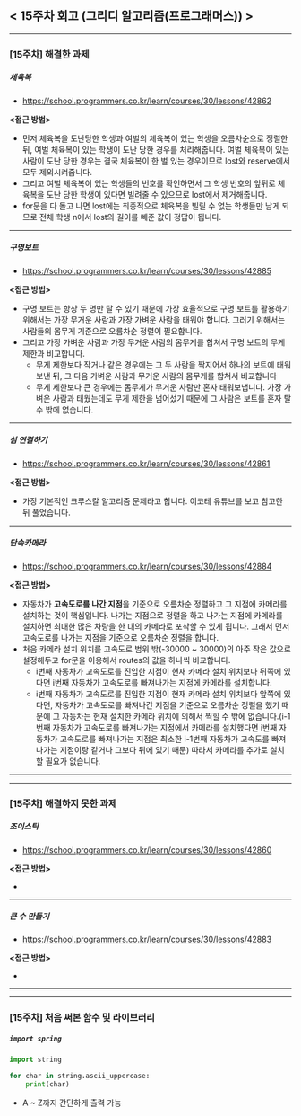 
## < 15주차 회고 (그리디 알고리즘(프로그래머스)) >
---
### [15주차] 해결한 과제
##### 체육복
- https://school.programmers.co.kr/learn/courses/30/lessons/42862

**<접근 방법>**  
  
- 먼저 체육복을 도난당한 학생과 여벌의 체육복이 있는 학생을 오름차순으로 정렬한 뒤, 여벌 체육복이 있는 학생이 도난 당한 경우를 처리해줍니다. 여벌 체육복이 있는 사람이 도난 당한 경우는 결국 체육복이 한 벌 있는 경우이므로 lost와 reserve에서 모두 제외시켜줍니다.
- 그리고 여벌 체육복이 있는 학생들의 번호를 확인하면서 그 학생 번호의 앞뒤로 체육복을 도난 당한 학생이 있다면 빌려줄 수 있으므로 lost에서 제거해줍니다.
- for문을 다 돌고 나면 lost에는 최종적으로 체육복을 빌릴 수 없는 학생들만 남게 되므로 전체 학생 n에서 lost의 길이를 빼준 값이 정답이 됩니다.

---

##### 구명보트
- https://school.programmers.co.kr/learn/courses/30/lessons/42885

**<접근 방법>**  
  
- 구명 보트는 항상 두 명만 탈 수 있기 때문에 가장 효율적으로 구명 보트를 활용하기 위해서는 가장 무거운 사람과 가장 가벼운 사람을 태워야 합니다. 그러기 위해서는 사람들의 몸무게 기준으로 오름차순 정렬이 필요합니다.
- 그리고 가장 가벼운 사람과 가장 무거운 사람의 몸무게를 합쳐서 구명 보트의 무게 제한과 비교합니다.
    - 무게 제한보다 작거나 같은 경우에는 그 두 사람을 짝지어서 하나의 보트에 태워 보낸 뒤, 그 다음 가벼운 사람과 무거운 사람의 몸무게를 합쳐서 비교합니다
    - 무게 제한보다 큰 경우에는 몸무게가 무거운 사람만 혼자 태워보냅니다. 가장 가벼운 사람과 태웠는데도 무게 제한을 넘어섰기 때문에 그 사람은 보트를 혼자 탈 수 밖에 없습니다.


---

##### 섬 연결하기
- https://school.programmers.co.kr/learn/courses/30/lessons/42861

**<접근 방법>**  
  
- 가장 기본적인 크루스칼 알고리즘 문제라고 합니다. 이코테 유튜브를 보고 참고한 뒤 풀었습니다.

---

##### 단속카메라
- https://school.programmers.co.kr/learn/courses/30/lessons/42884

**<접근 방법>**  
  
- 자동차가 **고속도로를 나간 지점**을 기준으로 오름차순 정렬하고 그 지점에 카메라를 설치하는 것이 핵심입니다. 나가는 지점으로 정렬을 하고 나가는 지점에 카메라를 설치하면 최대한 많은 차량을 한 대의 카메라로 포착할 수 있게 됩니다. 그래서 먼저 고속도로를 나가는 지점을 기준으로 오름차순 정렬을 합니다.
- 처음 카메라 설치 위치를 고속도로 범위 밖(-30000 ~ 30000)의 아주 작은 값으로 설정해두고 for문을 이용해서 routes의 값을 하나씩 비교합니다.
    - i번째 자동차가 고속도로를 진입한 지점이 현재 카메라 설치 위치보다 뒤쪽에 있다면 i번째 자동차가 고속도로를 빠져나가는 지점에 카메라를 설치합니다.
    - i번째 자동차가 고속도로를 진입한 지점이 현재 카메라 설치 위치보다 앞쪽에 있다면, 자동차가 고속도로를 빠져나간 지점을 기준으로 오름차순 정렬을 했기 때문에 그 자동차는 현재 설치한 카메라 위치에 의해서 찍힐 수 밖에 없습니다.(i-1번째 자동차가 고속도로를 빠져나가는 지점에서 카메라를 설치했다면 i번째 자동차가 고속도로를 빠져나가는 지점은 최소한 i-1번째 자동차가 고속도를 빠져나가는 지점이랑 같거나 그보다 뒤에 있기 때문) 따라서 카메라를 추가로 설치할 필요가 없습니다.


---
---
### [15주차] 해결하지 못한 과제
##### 조이스틱
- https://school.programmers.co.kr/learn/courses/30/lessons/42860

**<접근 방법>**  
  
- 

---

##### 큰 수 만들기
- https://school.programmers.co.kr/learn/courses/30/lessons/42883

**<접근 방법>**  
  
- 


---
---
### [15주차] 처음 써본 함수 및 라이브러리

##### `import spring`
```python
import string

for char in string.ascii_uppercase:
    print(char)

```
- A ~ Z까지 간단하게 출력 가능